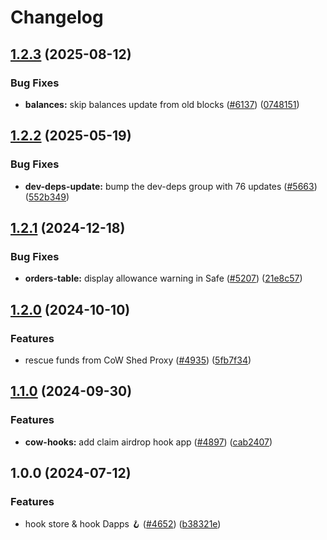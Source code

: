 # Changelog

## [1.2.3](https://github.com/cowprotocol/cowswap/compare/cowswap-abis-v1.2.2...cowswap-abis-v1.2.3) (2025-08-12)


### Bug Fixes

* **balances:** skip balances update from old blocks ([#6137](https://github.com/cowprotocol/cowswap/issues/6137)) ([0748151](https://github.com/cowprotocol/cowswap/commit/074815141e2992171cf752ef395a5dc34ecf6176))

## [1.2.2](https://github.com/cowprotocol/cowswap/compare/cowswap-abis-v1.2.1...cowswap-abis-v1.2.2) (2025-05-19)


### Bug Fixes

* **dev-deps-update:** bump the dev-deps group with 76 updates ([#5663](https://github.com/cowprotocol/cowswap/issues/5663)) ([552b349](https://github.com/cowprotocol/cowswap/commit/552b349f53762a01ccf008e9a2083248424cbafa))

## [1.2.1](https://github.com/cowprotocol/cowswap/compare/cowswap-abis-v1.2.0...cowswap-abis-v1.2.1) (2024-12-18)


### Bug Fixes

* **orders-table:** display allowance warning in Safe ([#5207](https://github.com/cowprotocol/cowswap/issues/5207)) ([21e8c57](https://github.com/cowprotocol/cowswap/commit/21e8c57ddfbadb881e56295557a82ad5cb513664))

## [1.2.0](https://github.com/cowprotocol/cowswap/compare/cowswap-abis-v1.1.0...cowswap-abis-v1.2.0) (2024-10-10)


### Features

* rescue funds from CoW Shed Proxy ([#4935](https://github.com/cowprotocol/cowswap/issues/4935)) ([5fb7f34](https://github.com/cowprotocol/cowswap/commit/5fb7f344bec8dfd26177f62c765ed1e589c56a56))

## [1.1.0](https://github.com/cowprotocol/cowswap/compare/cowswap-abis-v1.0.0...cowswap-abis-v1.1.0) (2024-09-30)


### Features

* **cow-hooks:** add claim airdrop hook app  ([#4897](https://github.com/cowprotocol/cowswap/issues/4897)) ([cab2407](https://github.com/cowprotocol/cowswap/commit/cab240778128dfbdd29f0873062a39b23695d577))

## 1.0.0 (2024-07-12)


### Features

* hook store & hook Dapps 🪝 ([#4652](https://github.com/cowprotocol/cowswap/issues/4652)) ([b38321e](https://github.com/cowprotocol/cowswap/commit/b38321e0665e1ad5f0633868f8934128601ad313))
